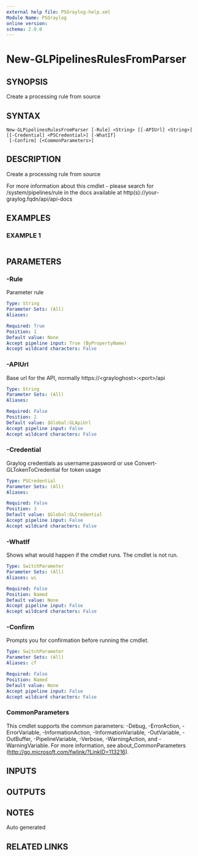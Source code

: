 ```yaml
---
external help file: PSGraylog-help.xml
Module Name: PSGraylog
online version:
schema: 2.0.0
---
```


# New-GLPipelinesRulesFromParser

## SYNOPSIS
Create a processing rule from source

## SYNTAX

```
New-GLPipelinesRulesFromParser [-Rule] <String> [[-APIUrl] <String>] [[-Credential] <PSCredential>] [-WhatIf]
 [-Confirm] [<CommonParameters>]
```

## DESCRIPTION
Create a processing rule from source


For more information about this cmdlet - please search for /system/pipelines/rule in the docs available at http(s)://your-graylog.fqdn/api/api-docs

## EXAMPLES

### EXAMPLE 1
```

```

## PARAMETERS

### -Rule
Parameter rule

```yaml
Type: String
Parameter Sets: (All)
Aliases:

Required: True
Position: 1
Default value: None
Accept pipeline input: True (ByPropertyName)
Accept wildcard characters: False
```

### -APIUrl
Base url for the API, normally https://\<grayloghost\>:\<port\>/api

```yaml
Type: String
Parameter Sets: (All)
Aliases:

Required: False
Position: 2
Default value: $Global:GLApiUrl
Accept pipeline input: False
Accept wildcard characters: False
```

### -Credential
Graylog credentials as username:password or use Convert-GLTokenToCredential for token usage

```yaml
Type: PSCredential
Parameter Sets: (All)
Aliases:

Required: False
Position: 3
Default value: $Global:GLCredential
Accept pipeline input: False
Accept wildcard characters: False
```

### -WhatIf
Shows what would happen if the cmdlet runs.
The cmdlet is not run.

```yaml
Type: SwitchParameter
Parameter Sets: (All)
Aliases: wi

Required: False
Position: Named
Default value: None
Accept pipeline input: False
Accept wildcard characters: False
```

### -Confirm
Prompts you for confirmation before running the cmdlet.

```yaml
Type: SwitchParameter
Parameter Sets: (All)
Aliases: cf

Required: False
Position: Named
Default value: None
Accept pipeline input: False
Accept wildcard characters: False
```

### CommonParameters
This cmdlet supports the common parameters: -Debug, -ErrorAction, -ErrorVariable, -InformationAction, -InformationVariable, -OutVariable, -OutBuffer, -PipelineVariable, -Verbose, -WarningAction, and -WarningVariable. For more information, see about_CommonParameters (http://go.microsoft.com/fwlink/?LinkID=113216).

## INPUTS

## OUTPUTS

## NOTES
Auto generated

## RELATED LINKS
